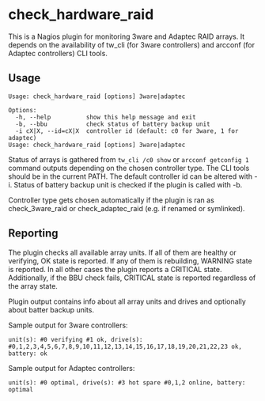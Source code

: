 check_hardware_raid
===================

This is a Nagios plugin for monitoring 3ware and Adaptec RAID arrays. It
depends on the availability of tw_cli (for 3ware controllers) and arcconf
(for Adaptec controllers) CLI tools.


Usage
-----

	Usage: check_hardware_raid [options] 3ware|adaptec

	Options:
	  -h, --help          show this help message and exit
	  -b, --bbu           check status of battery backup unit
	  -i cX|X, --id=cX|X  controller id (default: c0 for 3ware, 1 for adaptec)
	Usage: check_hardware_raid [options] 3ware|adaptec

Status of arrays is gathered from `tw_cli /c0 show` or `arcconf getconfig 1`
command outputs depending on the chosen controller type. The CLI tools should
be in the current PATH. The default controller id can be altered with -i. 
Status of battery backup unit is checked if the plugin is called with -b.

Controller type gets chosen automatically if the plugin is ran as
check_3ware_raid or check_adaptec_raid (e.g. if renamed or symlinked).


Reporting
---------

The plugin checks all available array units. If all of them are healthy or
verifying, OK state is reported. If any of them is rebuilding, WARNING state
is reported. In all other cases the plugin reports a CRITICAL state.
Additionally, if the BBU check fails, CRITICAL state is reported regardless of
the array state.

Plugin output contains info about all array units and drives and optionally
about batter backup units.

Sample output for 3ware controllers:

	unit(s): #0 verifying #1 ok, drive(s): #0,1,2,3,4,5,6,7,8,9,10,11,12,13,14,15,16,17,18,19,20,21,22,23 ok, battery: ok 

Sample output for Adaptec controllers:

	unit(s): #0 optimal, drive(s): #3 hot spare #0,1,2 online, battery: optimal 
